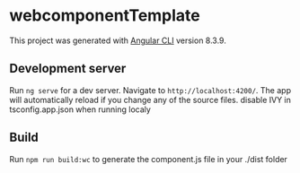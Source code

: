 # webcomponentTemplate

This project was generated with [Angular CLI](https://github.com/angular/angular-cli) version 8.3.9.

## Development server

Run `ng serve` for a dev server. Navigate to `http://localhost:4200/`. The app will automatically reload if you change any of the source files.
disable IVY in tsconfig.app.json when running localy

## Build

Run `npm run build:wc` to generate the component.js file in your ./dist folder

